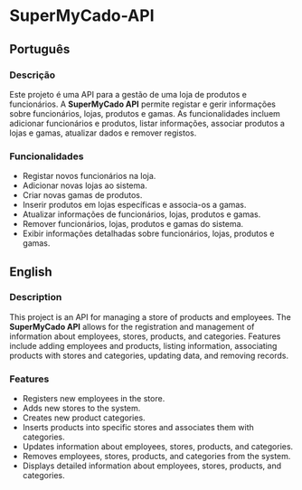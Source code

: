 # SuperMyCado-API

## Português

### Descrição

Este projeto é uma API para a gestão de uma loja de produtos e funcionários. A **SuperMyCado API** permite registar e gerir informações sobre funcionários, lojas, produtos e gamas. As funcionalidades incluem adicionar funcionários e produtos, listar informações, associar produtos a lojas e gamas, atualizar dados e remover registos.

### Funcionalidades

- Registar novos funcionários na loja.
- Adicionar novas lojas ao sistema.
- Criar novas gamas de produtos.
- Inserir produtos em lojas específicas e associa-os a gamas.
- Atualizar informações de funcionários, lojas, produtos e gamas.
- Remover funcionários, lojas, produtos e gamas do sistema.
- Exibir informações detalhadas sobre funcionários, lojas, produtos e gamas.

## English

### Description

This project is an API for managing a store of products and employees. The **SuperMyCado API** allows for the registration and management of information about employees, stores, products, and categories. Features include adding employees and products, listing information, associating products with stores and categories, updating data, and removing records.

### Features

- Registers new employees in the store.
- Adds new stores to the system.
- Creates new product categories.
- Inserts products into specific stores and associates them with categories.
- Updates information about employees, stores, products, and categories.
- Removes employees, stores, products, and categories from the system.
- Displays detailed information about employees, stores, products, and categories.
